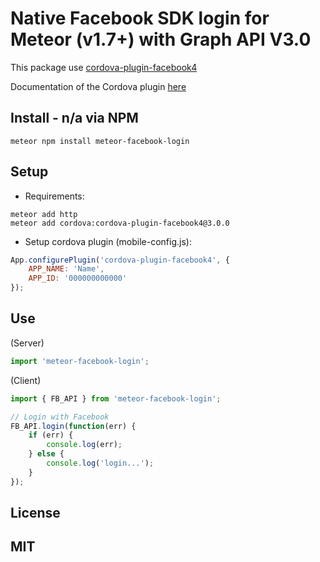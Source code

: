 # Native Facebook SDK login for Meteor (v1.7+) with Graph API V3.0

This package use [cordova-plugin-facebook4](https://www.npmjs.com/package/cordova-plugin-facebook4)

Documentation of the Cordova plugin [here](https://www.npmjs.com/package/cordova-plugin-facebook4)

## Install - n/a via NPM

```
meteor npm install meteor-facebook-login
```

## Setup

- Requirements:

```
meteor add http
meteor add cordova:cordova-plugin-facebook4@3.0.0
```

- Setup cordova plugin (mobile-config.js):

```js
App.configurePlugin('cordova-plugin-facebook4', {
    APP_NAME: 'Name',
    APP_ID: '000000000000'
});
```

## Use

(Server)

```js
import 'meteor-facebook-login';
```

(Client)

```js
import { FB_API } from 'meteor-facebook-login';

// Login with Facebook
FB_API.login(function(err) {
    if (err) {
        console.log(err);
    } else {
        console.log('login...');
    }
});
```

## License
MIT
- 
